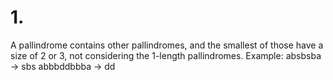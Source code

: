 # 1.
A pallindrome contains other pallindromes, and the smallest of those have a size of 2 or 3,
not considering the 1-length pallindromes.
Example:
absbsba -> sbs
abbbddbbba -> dd
